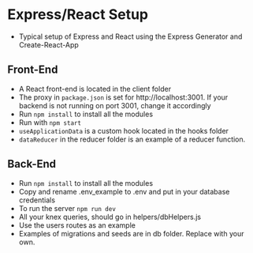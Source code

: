 # Express/React Setup

- Typical setup of Express and React using the Express Generator and Create-React-App

## Front-End

- A React front-end is located in the client folder
- The proxy in `package.json` is set for http://localhost:3001. If your backend is not running on port 3001, change it accordingly
- Run `npm install` to install all the modules
- Run with `npm start`
- `useApplicationData` is a custom hook located in the hooks folder
- `dataReducer` in the reducer folder is an example of a reducer function.

## Back-End

- Run `npm install` to install all the modules
- Copy and rename .env_example to .env and put in your database credentials
- To run the server `npm run dev`
- All your knex queries, should go in helpers/dbHelpers.js
- Use the users routes as an example
- Examples of migrations and seeds are in db folder. Replace with your own.
